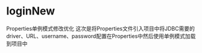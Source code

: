 # loginNew
Properties单例模式修改优化
这次是将Properties文件引入项目中将JDBC需要的driver、URL、username、password配置在Properties中然后使用单例模式加载到项目中
